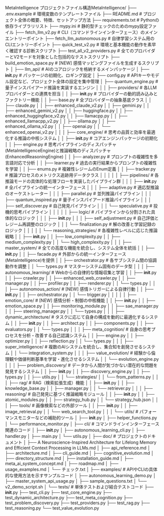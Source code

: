 MetaIntelligence プロジェクトファイル構造MetaIntelligence/
├── .env.example                # 環境変数のテンプレートファイル
├── README.md                     # プロジェクト全体の概要、特徴、セットアップ方法
├── requirements.txt              # Pythonの依存ライブラリリスト
├── mypy.ini                      # 静的型チェックのためのmypy設定ファイル
├── fetch_llm_v2.py               # CLI（コマンドラインインターフェース）のメインエントリーポイント
├── fetch_llm_autonomous.py       # 自律学習システム用のCLIエントリーポイント
├── quick_test_v2.py              # 環境と基本機能の動作を素早く確認する診断スクリプト
├── test_all_v2_providers.py      # 全てのプロバイダーとV2モードを対象とした包括的なテストスクリプト
├── build_emotion_space.py        # [NEW] 感情マッピングファイルを生成するスクリプト
│
├── llm_api/                      # AIのコアロジックを格納するメインパッケージ
│   ├── __init__.py               # パッケージの初期化、ロギング設定
│   ├── config.py                 # APIキーやモデル設定など、プロジェクト全体の設定を集中管理
│   ├── quantum_engine.py         # 量子インスパイアード推論を実装するエンジン
│   │
│   ├── providers/                # 各LLMプロバイダーとの連携を担当
│   │   ├── __init__.py           # プロバイダーの動的読み込みとファクトリー機能
│   │   ├── base.py               # 全プロバイダーの抽象基底クラス
│   │   ├── claude.py
│   │   ├── enhanced_claude_v2.py
│   │   ├── gemini.py
│   │   ├── enhanced_gemini_v2.py
│   │   ├── huggingface.py
│   │   ├── enhanced_huggingface_v2.py
│   │   ├── llamacpp.py
│   │   ├── enhanced_llamacpp_v2.py
│   │   ├── ollama.py
│   │   ├── enhanced_ollama_v2.py
│   │   ├── openai.py
│   │   └── enhanced_openai_v2.py
│   │
│   ├── core_engine/              # 思考の品質と効率を最適化する推論の中核システム
│   │   ├── __init__.py           # コアエンジンパッケージの初期化
│   │   ├── engine.py             # 思考パイプラインのディスパッチャ(MetaIntelligenceEngine)と推論戦略のディスパッチャ(EnhancedReasoningEngine)
│   │   ├── analyzer.py           # プロンプトの複雑性を多言語対応で分析
│   │   ├── learner.py            # 過去の実行結果からプロンプトの複雑性を学習
│   │   ├── enums.py              # 複雑性レジームのEnum定義
│   │   ├── tracker.py            # 推論プロセスのメトリクス追跡用データクラス
│   │   │
│   │   ├── pipelines/            # 各推論モードの具体的な処理フローを実装したパイプライン群
│   │   │   ├── __init__.py       # 全パイプラインの統一インターフェース
│   │   │   ├── adaptive.py       # 適応型推論のオーケストレーター
│   │   │   ├── parallel.py       # 並列推論パイプライン
│   │   │   ├── quantum_inspired.py # 量子インスパイアード推論パイプライン
│   │   │   ├── self_discover.py  # 自己発見パイプライン
│   │   │   └── speculative.py    # 投機的思考パイプライン
│   │   │
│   │   ├── logic/                # パイプラインから分割された具体的なロジック
│   │   │   ├── __init__.py
│   │   │   ├── self_adjustment.py  # 自己評価とレジーム再調整のロジック
│   │   │   └── finalization.py     # 解の改善と学習記録のロジック
│   │   │
│   │   └── reasoning_strategies/ # 各複雑性レベルに応じた推論戦略
│   │       ├── __init__.py
│   │       ├── low_complexity.py
│   │       ├── medium_complexity.py
│   │       └── high_complexity.py
│   │
│   ├── master_system/            # 全ての高度な機能を統合し、システム全体を統括
│   │   ├── __init__.py
│   │   ├── facade.py             # 外部からの統一インターフェース(MetaIntelligence)を提供
│   │   ├── orchestrator.py       # 各サブシステム間の協調動作を調整
│   │   └── types.py              # マスターシステム固有のデータ型
│   │
│   ├── autonomous_learning/      # Webからの自律的な情報収集と学習
│   │   ├── __init__.py
│   │   ├── crawler.py
│   │   ├── enhanced_web_crawler.py
│   │   ├── manager.py
│   │   ├── profiler.py
│   │   ├── renderer.py
│   │   └── types.py
│   │
│   ├── autonomous_action/        # [NEW] 感情トリガーによる自律行動
│   │   ├── __init__.py
│   │   ├── orchestrator.py
│   │   └── trigger.py
│   │
│   │
│   ├── emotion_core/             # [NEW] 感情分析・制御の中核機能
│   │   ├── __init__.py
│   │   ├── emotion_space.py
│   │   ├── monitoring_module.py
│   │   ├── sae_manager.py
│   │   ├── steering_manager.py
│   │   └── types.py
│   │
│   ├── dynamic_architecture/     # タスクに応じて自身の構成を動的に最適化するシステム
│   │   ├── __init__.py
│   │   ├── architect.py
│   │   ├── components.py
│   │   ├── evaluators.py
│   │   └── types.py
│   │
│   ├── meta_cognition/           # 自身の思考プロセスを分析・改善する自己認識システム
│   │   ├── engine.py
│   │   ├── optimizer.py
│   │   ├── reflection.py
│   │   └── types.py
│   │
│   ├── super_intelligence/       # 複数のAIシステムを統合し、集合知を創発させるシステム
│   │   └── integration_system.py
│   │
│   ├── value_evolution/          # 経験から倫理観や価値判断基準を学習・進化させるシステム
│   │   └── evolution_engine.py
│   │
│   ├── problem_discovery/        # データから人間が気づかない潜在的な問題を発見するシステム
│   │   ├── __init__.py
│   │   ├── discovery_engine.py
│   │   ├── types.py
│   │   ├── utils.py
│   │   └── strategies/
│   │       └── from_patterns.py
│   │
│   ├── rag/                      # RAG（検索拡張生成）機能
│   │   ├── __init__.py
│   │   ├── knowledge_base.py
│   │   ├── manager.py
│   │   └── retriever.py
│   │
│   ├── reasoning/                # 自己発見に基づく推論戦略モジュール
│   │   ├── __init__.py
│   │   ├── atomic_modules.py
│   │   ├── strategy_hub.py
│   │   └── strategy_hub.json
│   │
│   ├── tools/                    # 画像検索などの外部ツール
│   │   ├── __init__.py
│   │   ├── image_retrieval.py
│   │   └── web_search_tool.py
│   │
│   └── utils/                    # パフォーマンスモニターなどの補助的ツール
│       ├── __init__.py
│       ├── helper_functions.py
│       └── performance_monitor.py
│
├── cli/                          # コマンドラインインターフェース関連のコード
│   ├── __init__.py
│   ├── autonomous_learning_cli.py
│   ├── handler.py
│   ├── main.py
│   └── utils.py
│
├── doc/                          # プロジェクトのドキュメント
│   ├── A Neuroscience-Inspired Architecture for Lifelong Memory and Efficient Context Processing in LLMs.md
│   ├── api_reference.md
│   ├── architecture.md
│   ├── cli_guide.md
│   ├── cognitive_evolution.md
│   ├── directory_structure.md
│   ├── installation_guide.md
│   ├── meta_ai_system_concept.md
│   ├── roadmap.md
│   ├── usage_examples.md
│   └── チェック.txt
│
├── examples/                     # APIやCLIの具体的な使用方法を示すサンプルコード
│   ├── autonomous_learning_demo.py
│   ├── master_system_api_usage.py
│   ├── sample_questions.txt
│   └── v2_demo_script.sh
│
└── tests/                        # 単体テストおよび結合テストコード
    ├── __init__.py
    ├── test_cli.py
    ├── test_core_engine.py
    ├── test_dynamic_architecture.py
    ├── test_meta_cognition.py
    ├── test_problem_discovery.py
    ├── test_providers.py
    ├── test_rag.py
    ├── test_reasoning.py
    └── test_value_evolution.py
